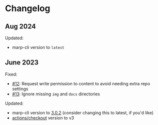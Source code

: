 # Changelog

## Aug 2024

Updated:

-   marp-cli version to `latest`

## June 2023

Fixed:

-   [#12](https://github.com/ralexander-phi/marp-to-pages/issues/12): Request write permission to content to avoid needing extra repo settings
-   [#13](https://github.com/ralexander-phi/marp-to-pages/issues/13): Ignore missing `img` and `docs` directories

Updated:

-   marp-cli version to [3.0.2](https://github.com/marp-team/marp-cli/releases/tag/v3.0.2) (consider changing this to latest, if you'd like)
-   [actions/checkout](https://github.com/actions/checkout) version to v3
